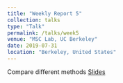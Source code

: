 ```yaml
---
title: "Weekly Report 5"
collection: talks
type: "Talk"
permalink: /talks/week5
venue: "MSC Lab, UC Berkeley"
date: 2019-07-31
location: "Berkeley, United States"
---
```

Compare different methods
[Slides](http://jiaxiaosong.github.io/files/week5_talk.pdf)